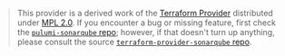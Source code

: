 > This provider is a derived work of the [Terraform Provider](https://github.com/jdamata/terraform-provider-sonarqube)
> distributed under [MPL 2.0](https://www.mozilla.org/en-US/MPL/2.0/). If you encounter a bug or missing feature,
> first check the [`pulumi-sonarqube` repo](https://github.com/saggafarsyad/pulumi-sonarqube/issues); however, if that doesn't turn up anything,
> please consult the source [`terraform-provider-sonarqube` repo](https://github.com/jdamata/terraform-provider-sonarqube/issues).
